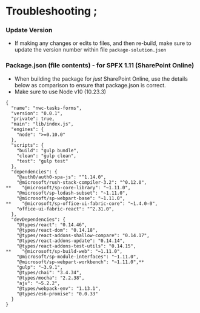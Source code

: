 # Troubleshooting ;

### Update Version

- If making any changes or edits to files, and then re-build, make sure to update the version number within file `package-solution.json`


### Package.json (file contents) - for SPFX 1.11 (SharePoint Online)
- When building the package for *just* SharePoint Online, use the details below as comparison to ensure that package.json is correct.
- Make sure to use Node v10 (10.23.3)
```
{
  "name": "nwc-tasks-forms",
  "version": "0.0.1",
  "private": true,
  "main": "lib/index.js",
  "engines": {
    "node": ">=0.10.0"
  },
  "scripts": {
    "build": "gulp bundle",
    "clean": "gulp clean",
    "test": "gulp test"
  },
  "dependencies": {
    "@auth0/auth0-spa-js": "^1.14.0",
    "@microsoft/rush-stack-compiler-3.2": "^0.12.0",
**    "@microsoft/sp-core-library": "~1.11.0",
    "@microsoft/sp-lodash-subset": "~1.11.0",
    "@microsoft/sp-webpart-base": "~1.11.0",
**    "@microsoft/sp-office-ui-fabric-core": "~1.4.0-0",
    "office-ui-fabric-react": "^2.31.0",
  },
  "devDependencies": {
    "@types/react": "0.14.46",
    "@types/react-dom": "0.14.18",
    "@types/react-addons-shallow-compare": "0.14.17",
    "@types/react-addons-update": "0.14.14",
    "@types/react-addons-test-utils": "0.14.15",
**    "@microsoft/sp-build-web": "~1.11.0",
    "@microsoft/sp-module-interfaces": "~1.11.0",
    "@microsoft/sp-webpart-workbench": "~1.11.0",**
    "gulp": "~3.9.1",
    "@types/chai": "3.4.34",
    "@types/mocha": "2.2.38",
    "ajv": "~5.2.2",
    "@types/webpack-env": "1.13.1",
    "@types/es6-promise": "0.0.33"
  }
}
```
